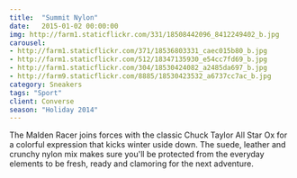 ```yaml
---
title:  "Summit Nylon"
date:   2015-01-02 00:00:00
img: http://farm1.staticflickr.com/331/18508442096_8412249402_b.jpg
carousel:
- http://farm1.staticflickr.com/371/18536803331_caec015b80_b.jpg
- http://farm1.staticflickr.com/512/18347135930_e54cc7fd69_b.jpg
- http://farm1.staticflickr.com/304/18530424082_a2485da697_b.jpg
- http://farm9.staticflickr.com/8885/18530423532_a6737cc7ac_b.jpg
category: Sneakers
tags: "Sport"
client: Converse
season: "Holiday 2014"
---
```

The Malden Racer joins forces with the classic Chuck Taylor All Star Ox for a colorful expression that kicks winter uside down. The suede, leather and crunchy nylon mix makes sure you'll be protected from the everyday elements to be fresh, ready and clamoring for the next adventure. 
